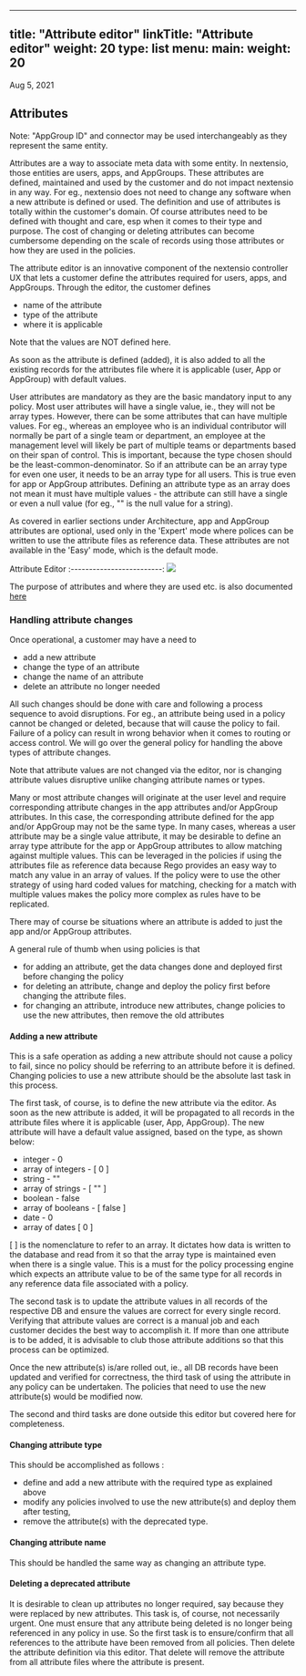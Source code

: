 
---
title: "Attribute editor"
linkTitle: "Attribute editor"
weight: 20
type: list
menu:
  main:
    weight: 20
---

Aug 5, 2021

## Attributes

Note: "AppGroup ID" and connector may be used interchangeably as they represent the same entity.

Attributes are a way to associate meta data with some entity. In nextensio, those entities are users,
apps, and AppGroups. These attributes are defined, maintained and used by the customer and do not
impact nextensio in any way. For eg., nextensio does not need to change any software when a new attribute
is defined or used. The definition and use of attributes is totally within the customer's domain. Of
course attributes need to be defined with thought and care, esp when it comes to their type and purpose.
The cost of changing or deleting attributes can become cumbersome depending on the scale of records using
those attributes or how they are used in the policies.

The attribute editor is an innovative component of the nextensio controller UX that lets a customer
define the attributes required for users, apps, and AppGroups. Through the editor, the customer defines
* name of the attribute
* type of the attribute
* where it is applicable

Note that the values are NOT defined here.

As soon as the attribute is defined (added), it is also added to all the existing records for the attributes
file where it is applicable (user, App or AppGroup) with default values. 

User attributes are mandatory as they are the basic mandatory input to any policy. Most user attributes
will have a single value, ie., they will not be array types. However, there can be some attributes that
can have multiple values. For eg., whereas an employee who is an individual contributor will normally be
part of a single team or department, an employee at the management level will likely be part of multiple
teams or departments based on their span of control. This is important, because the type chosen should
be the least-common-denominator. So if an attribute can be an array type for even one user, it needs to
be an array type for all users. This is true even for app or AppGroup attributes. Defining an attribute
type as an array does not mean it must have multiple values - the attribute can still have a single or even
a null value (for eg., "" is the null value for a string). 

As covered in earlier sections under Architecture, app and AppGroup attributes are optional, used only in the
'Expert' mode where polices can be written to use the attribute files as reference data. These attributes are
not available in the 'Easy' mode, which is the default mode.



Attribute Editor
:-------------------------:
![](/configurations/attributeEditor/attredit.jpg)

The purpose of attributes and where they are used etc. is also documented [here](/architecture/policyattr.html)

### Handling attribute changes

Once operational, a customer may have a need to
* add a new attribute
* change the type of an attribute
* change the name of an attribute
* delete an attribute no longer needed

All such changes should be done with care and following a process sequence to avoid disruptions.
For eg., an attribute being used in a policy cannot be changed or deleted, because that will
cause the policy to fail. Failure of a policy can result in wrong behavior when it comes to
routing or access control. We will go over the general policy for handling the above types of
attribute changes.

Note that attribute values are not changed via the editor, nor is changing attribute values disruptive
unlike changing attribute names or types.

Many or most attribute changes will originate at the user level and require corresponding
attribute changes in the app attributes and/or AppGroup attributes. In this case, the corresponding
attribute defined for the app and/or AppGroup may not be the same type. In many cases, whereas
a user attribute may be a single value attribute, it may be desirable to define an array type
attribute for the app or AppGroup attributes to allow matching against multiple values. This can be
leveraged in the policies if using the attributes file as reference data because Rego provides an easy
way to match any value in an array of values. If the policy were to use the other strategy of using
hard coded values for matching, checking for a match with multiple values makes the policy more complex
as rules have to be replicated.

There may of course be situations where an attribute is added to just the app and/or AppGroup
attributes.

A general rule of thumb when using policies is that
* for adding an attribute, get the data changes done and deployed first before changing the policy
* for deleting an attribute, change and deploy the policy first before changing the attribute files.
* for changing an attribute, introduce new attributes, change policies to use the new attributes, then
remove the old attributes

#### Adding a new attribute

This is a safe operation as adding a new attribute should not cause a policy to fail, since no
policy should be referring to an attribute before it is defined. Changing policies to use a new
attribute should be the absolute last task in this process.

The first task, of course, is to define the new attribute via the editor. As soon as the new attribute
is added, it will be propagated to all records in the attribute files where it is applicable (user,
App, AppGroup). The new attribute will have a default value assigned, based on the type, as shown
below:

* integer - 0
* array of integers - [ 0 ]
* string - ""
* array of strings - [ "" ]
* boolean - false
* array of booleans - [ false ]
* date - 0
* array of dates [ 0 ]

[ ] is the nomenclature to refer to an array. It dictates how data is written to the database and
read from it so that the array type is maintained even when there is a single value. This is a must
for the policy processing engine which expects an attribute value to be of the same type for all
records in any reference data file associated with a policy.

The second task is to update the attribute values in all records of the respective DB and ensure
the values are correct for every single record. Verifying that attribute values are correct is
a manual job and each customer decides the best way to accomplish it. If more than one attribute
is to be added, it is advisable to club those attribute additions so that this process can be
optimized.

Once the new attribute(s) is/are rolled out, ie., all DB records have been updated and verified
for correctness, the third task of using the attribute in any policy can be undertaken. The policies
that need to use the new attribute(s) would be modified now.

The second and third tasks are done outside this editor but covered here for completeness.

#### Changing attribute type

This should be accomplished as follows :
* define and add a new attribute with the required type as explained above
* modify any policies involved to use the new attribute(s) and deploy them after testing,
* remove the attribute(s) with the deprecated type.

#### Changing attribute name

This should be handled the same way as changing an attribute type.

#### Deleting a deprecated attribute

It is desirable to clean up attributes no longer required, say because they were replaced by
new attributes. This task is, of course, not necessarily urgent. One must ensure that any
attribute being deleted is no longer being referenced in any policy in use.
So the first task is to ensure/confirm that all references to the attribute have been removed
from all policies.
Then delete the attribute definition via this editor. That delete will remove the attribute from
all attribute files where the attribute is present.




